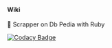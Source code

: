 
#### Wiki

:shaved_ice: Scrapper on Db Pedia with Ruby

[![Codacy Badge](https://api.codacy.com/project/badge/Grade/66532ac4c72b46539e38169590cf9edd)](https://www.codacy.com/app/Sphinxs/Wiki?utm_source=github.com&amp;utm_medium=referral&amp;utm_content=Sphinxs/Wiki&amp;utm_campaign=Badge_Grade)
